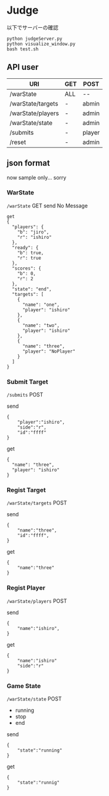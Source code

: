 # Judge
以下でサーバーの確認
```
python judgeServer.py
python visualize_window.py
bash test.sh
```
## API user
|URI|GET|POST|
|---|----|---|
|/warState|ALL|--|
|/warState/targets|-|abmin|
|/warState/players|-|admin|
|/warState/state|-|admin|
|/submits|-|player|
|/reset|-|admin|

## json format
now sample only... sorry
### WarState
`/warState` GET
send
No Message

```
get
{
  "players": {
    "b": "jiro", 
    "r": "ishiro"
  }, 
  "ready": {
    "b": true, 
    "r": true
  }, 
  "scores": {
    "b": 0, 
    "r": 2
  }, 
  "state": "end", 
  "targets": [
    {
      "name": "one", 
      "player": "ishiro"
    }, 
    {
      "name": "two", 
      "player": "ishiro"
    }, 
    {
      "name": "three", 
      "player": "NoPlayer"
    }
  ]
}
```

### Submit Target
`/submits` POST

send
```
{
    "player":"ishiro",
    "side":"r",
    "id":"ffff"
}
```

get
```
{
  "name": "three", 
  "player": "ishiro"
}
```

### Regist Target
`/warState/targets` POST

send
```
{
    "name":"three",
    "id":"ffff",
}
```

get
```
{
    "name":"three"
}
```

### Regist Player
`/warState/players` POST

send
```
{
    "name":"ishiro",
}
```

get
```
{
    "name":"ishiro"
    "side":"r"
}
```

### Game State
`/warState/state` POST

- running
- stop
- end

send
```
{
    "state":"running"
}
```

get
```
{
    "state":"runnig"
}
```

